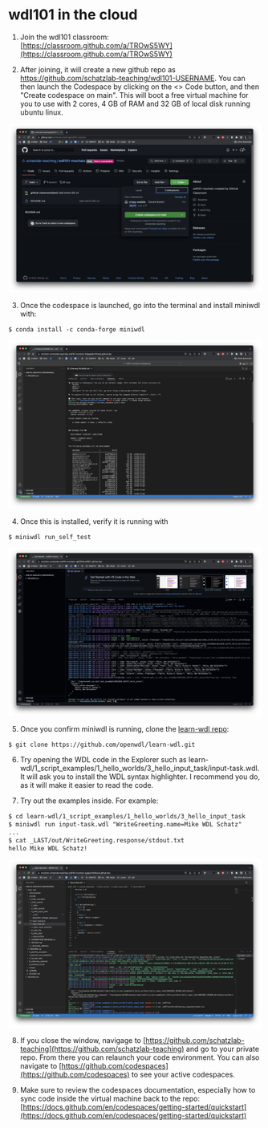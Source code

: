 # wdl101 in the cloud

1. Join the wdl101 classroom: [https://classroom.github.com/a/TROwS5WY](https://classroom.github.com/a/TROwS5WY)

2. After joining, it will create a new github repo as https://github.com/schatzlab-teaching/wdl101-USERNAME. You can then launch the Codespace by clicking on the <> Code button, and then "Create codespace on main". This will boot a free virtual machine for you to use with 2 cores, 4 GB of RAM and 32 GB of local disk running ubuntu linux.

![launch](https://github.com/schatzlab-teaching/wdl101/raw/main/launch.png)

3. Once the codespace is launched, go into the terminal and install miniwdl with: 
```
$ conda install -c conda-forge miniwdl
```

![conda](https://github.com/schatzlab-teaching/wdl101/raw/main/conda.png)

4. Once this is installed, verify it is running with 
```
$ miniwdl run_self_test
```

![selftest](https://github.com/schatzlab-teaching/wdl101/raw/main/selftest.png)

5. Once you confirm miniwdl is running, clone the [learn-wdl repo](https://github.com/openwdl/learn-wdl.git): 
```
$ git clone https://github.com/openwdl/learn-wdl.git
```

6. Try opening the WDL code in the Explorer such as learn-wdl/1_script_examples/1_hello_worlds/3_hello_input_task/input-task.wdl. It will ask you to install the WDL syntax highlighter. I recommend you do, as it will make it easier to read the code.

7. Try out the examples inside. For example:
```
$ cd learn-wdl/1_script_examples/1_hello_worlds/3_hello_input_task
$ miniwdl run input-task.wdl "WriteGreeting.name=Mike WDL Schatz"
...
$ cat _LAST/out/WriteGreeting.response/stdout.txt 
hello Mike WDL Schatz!
```

![helloworld](https://github.com/schatzlab-teaching/wdl101/raw/main/hello.png)

8. If you close the window, navigage to [https://github.com/schatzlab-teaching](https://github.com/schatzlab-teaching) and go to your private repo. From there you can relaunch your code environment. You can also navigate to [https://github.com/codespaces](https://github.com/codespaces) to see your active codespaces.

9. Make sure to review the codespaces documentation, especially how to sync code inside the virtual machine back to the repo: [https://docs.github.com/en/codespaces/getting-started/quickstart](https://docs.github.com/en/codespaces/getting-started/quickstart)
